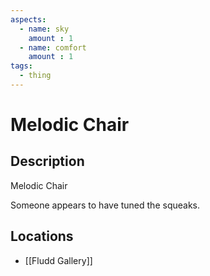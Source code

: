 ```yaml
---
aspects: 
  - name: sky
    amount : 1
  - name: comfort
    amount : 1
tags:
  - thing
---
```


# Melodic Chair

## Description
Melodic Chair

Someone appears to have tuned the squeaks.
## Locations
- [[Fludd Gallery]]